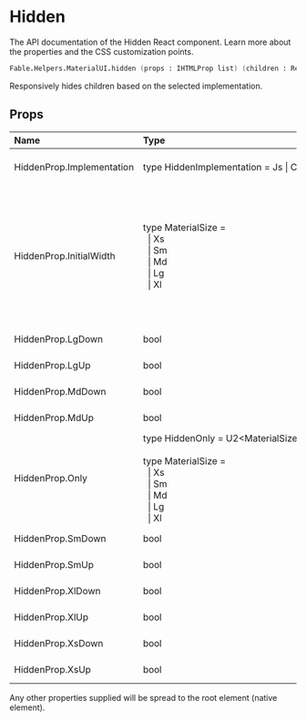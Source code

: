 # Hidden

<p class="description">The API documentation of the Hidden React component. Learn more about the properties and the CSS customization points.</p>

```fsharp
Fable.Helpers.MaterialUI.hidden (props : IHTMLProp list) (children : ReactElement list) : ReactElement
```

Responsively hides children based on the selected implementation.

## Props

| Name | Type | Default | Description |
|:-----|:-----|:--------|:------------|
| <span class="prop-name">HiddenProp.Implementation</span> | <span class="prop-type">type&nbsp;HiddenImplementation&nbsp;=&nbsp;Js&nbsp;&#124;&nbsp;Css<br></span> | <span class="prop-default">HiddenImplementation.Js</span> | Specify which implementation to use.  `Js` is the default, `Css` works better for server side rendering. |
| <span class="prop-name">HiddenProp.InitialWidth</span> | <span class="prop-type">type&nbsp;MaterialSize&nbsp;=<br>&nbsp;&nbsp;&#124;&nbsp;Xs<br>&nbsp;&nbsp;&#124;&nbsp;Sm<br>&nbsp;&nbsp;&#124;&nbsp;Md<br>&nbsp;&nbsp;&#124;&nbsp;Lg<br>&nbsp;&nbsp;&#124;&nbsp;Xl<br></span> |   | You can use this property when choosing the `Js` implementation with server side rendering.<br>As `window.innerWidth` is unavailable on the server, we default to rendering an empty componenent during the first mount. In some situation you might want to use an heristic to approximate the screen width of the client browser screen width.<br>For instance, you could be using the user-agent or the client-hints. https://caniuse.com/#search=client%20hint |
| <span class="prop-name">HiddenProp.LgDown</span> | <span class="prop-type">bool</span> | <span class="prop-default">false</span> | If true, screens this size and down will be hidden. |
| <span class="prop-name">HiddenProp.LgUp</span> | <span class="prop-type">bool</span> | <span class="prop-default">false</span> | If true, screens this size and up will be hidden. |
| <span class="prop-name">HiddenProp.MdDown</span> | <span class="prop-type">bool</span> | <span class="prop-default">false</span> | If true, screens this size and down will be hidden. |
| <span class="prop-name">HiddenProp.MdUp</span> | <span class="prop-type">bool</span> | <span class="prop-default">false</span> | If true, screens this size and up will be hidden. |
| <span class="prop-name">HiddenProp.Only</span> | <span class="prop-type">type&nbsp;HiddenOnly&nbsp;=&nbsp;U2&lt;MaterialSize,&nbsp;MaterialSize&nbsp;list&gt;<br><br>type&nbsp;MaterialSize&nbsp;=<br>&nbsp;&nbsp;&#124;&nbsp;Xs<br>&nbsp;&nbsp;&#124;&nbsp;Sm<br>&nbsp;&nbsp;&#124;&nbsp;Md<br>&nbsp;&nbsp;&#124;&nbsp;Lg<br>&nbsp;&nbsp;&#124;&nbsp;Xl<br></span> |   | Hide the given breakpoint(s). |
| <span class="prop-name">HiddenProp.SmDown</span> | <span class="prop-type">bool</span> | <span class="prop-default">false</span> | If true, screens this size and down will be hidden. |
| <span class="prop-name">HiddenProp.SmUp</span> | <span class="prop-type">bool</span> | <span class="prop-default">false</span> | If true, screens this size and up will be hidden. |
| <span class="prop-name">HiddenProp.XlDown</span> | <span class="prop-type">bool</span> | <span class="prop-default">false</span> | If true, screens this size and down will be hidden. |
| <span class="prop-name">HiddenProp.XlUp</span> | <span class="prop-type">bool</span> | <span class="prop-default">false</span> | If true, screens this size and up will be hidden. |
| <span class="prop-name">HiddenProp.XsDown</span> | <span class="prop-type">bool</span> | <span class="prop-default">false</span> | If true, screens this size and down will be hidden. |
| <span class="prop-name">HiddenProp.XsUp</span> | <span class="prop-type">bool</span> | <span class="prop-default">false</span> | If true, screens this size and up will be hidden. |

Any other properties supplied will be spread to the root element (native element).

<!--## Demos-->

<!--- [Hidden](/layout/hidden/)-->

